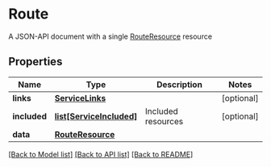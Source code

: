 # Route

A JSON-API document with a single [RouteResource](#routeresource) resource
## Properties
Name | Type | Description | Notes
------------ | ------------- | ------------- | -------------
**links** | [**ServiceLinks**](ServiceLinks.md) |  | [optional] 
**included** | [**list[ServiceIncluded]**](ServiceIncluded.md) | Included resources | [optional] 
**data** | [**RouteResource**](RouteResource.md) |  | 

[[Back to Model list]](../README.md#documentation-for-models) [[Back to API list]](../README.md#documentation-for-api-endpoints) [[Back to README]](../README.md)


